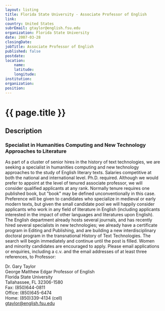 ```yaml
---
layout: listing
title: Florida State University - Associate Professor of English
link:
country: United States
subrEmail: gtaylor@english.fsu.edu
organization: Florida State University 
date: 2007-03-28
closingDate: 
jobTitle: Associate Professor of English
published: false
postdate:
location:
	name: 
	latitude: 
	longitude: 
institution: 
organization: 
position: 
--- 
```



# {{ page.title }}

## Description
















<h3>Specialist in Humanities Computing and New Technology Approaches to Literature</h3>

<p>As part of a cluster of senior hires in the history of text technologies, we are seeking a specialist in humanities computing and new technology approaches to the study of English literary texts. Salaries competitive at both the national and international level. Ph.D. required. Although we would prefer to appoint at the level of tenured associate professor, we will consider qualified applicants at any rank. Normally tenure requires one published book, but "book" may be defined unconventionally in this case. Preference will be given to candidates who specialize in medieval or early modern texts, but given the small candidate pool we will happily consider applicants who work in any field of literature in English (including applicants interested in the impact of other languages and literatures upon English). The English department already hosts several journals, and has recently hired several specialists in new technologies; we already have a certificate program in Editing and Publishing, and are building a new interdisciplinary doctoral program in the transnational History of Text Technologies. The search will begin immediately and continue until the post is filled. Women and minority candidates are encouraged to apply. Please email applications or enquiries, including a c.v. and the email addresses of at least three references, to Professor:</p>

Dr. Gary Taylor<br/>
George Matthew Edgar Professor of English<br/>
Florida State University<br/>
Tallahassee, FL 32306-1580<br/>
Fax: (850)644-0811<br/>
Office: (850)645-6474<br/>
Home: (850)339-4134 (cell)<br/>
gtaylor@english.fsu.edu<br/>

